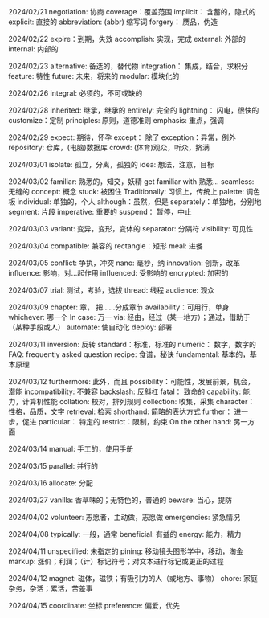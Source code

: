 2024/02/21
negotiation: 协商
coverage：覆盖范围
implicit： 含蓄的，隐式的
explicit: 直接的
abbreviation: (abbr) 缩写词
forgery： 赝品，伪造

2024/02/22
expire：到期，失效
accomplish: 实现，完成
external: 外部的
internal: 内部的

2024/02/23
alternative: 备选的，替代物
integration： 集成，结合，求积分
feature: 特性
future: 未来，将来的
modular: 模块化的

2024/02/26
integral: 必须的，不可或缺的

2024/02/28
inherited: 继承，继承的
entirely: 完全的
lightning： 闪电，很快的
customize：定制
principles: 原则，道德准则
emphasis: 重点，强调

2024/02/29
expect: 期待，怀孕
except： 除了
exception：异常，例外
repository: 仓库，(电脑)数据库
crowd: (体育)观众，听众，挤满

2024/03/01
isolate: 孤立，分离，孤独的
idea: 想法，注意，目标

2024/03/02
familiar: 熟悉的，知交，妖精
get familiar with 熟悉...
seamless: 无缝的
concept: 概念
stuck: 被困住
Traditionally: 习惯上，传统上
palette: 调色板
individual: 单独的，个人
although：虽然，但是
separately：单独地，分别地
segment: 片段
imperative: 重要的
suspend： 暂停，中止

2024/03/03
variant: 变异，变形，变体的
separator: 分隔符
visibility: 可见性


2024/03/04
compatible: 兼容的
rectangle：矩形
meal: 进餐


2024/03/05
conflict: 争执，冲突
nano: 毫秒，纳
innovation: 创新，改革
influence: 影响，对...起作用
influenced: 受影响的
encrypted: 加密的

2024/03/07
trial: 测试，考验，选拔
thread: 线程
audience: 观众

2024/03/09
chapter: 章， 把……分成章节
availability：可用行，单身
whichever: 哪一个
In case: 万一
via: 经由，经过（某一地方）；通过，借助于（某种手段或人）
automate: 使自动化
deploy: 部署

2024/03/11
inversion: 反转
standard：标准，标准的
numeric： 数字，数字的
FAQ: frequently asked question
recipe: 食谱，秘诀
fundamental: 基本的，基本原理

2024/03/12
furthermore: 此外，而且
possibility：可能性，发展前景，机会，潜能
incompatibility: 不兼容
backslash: 反斜杠
fatal： 致命的
capability: 能力，计算机性能
collation: 校对，排列规则
collection: 收集，采集
character：性格，品质，文字
retrieval: 检索
shorthand: 简略的表达方式
further： 进一步，促进
particular： 特定的
restrict：限制，约束
On the other hand: 另一方面

2024/03/14
manual: 手工的，使用手册

2024/03/15
parallel: 并行的

2024/03/16
allocate: 分配

2024/03/27
vanilla: 香草味的；无特色的，普通的
beware: 当心，提防

2024/04/02
volunteer: 志愿者，主动做，志愿做
emergencies: 紧急情况


2024/04/08
typically: 一般，通常
beneficial: 有益的
energy: 能力，精力

2024/04/11
unspecified: 未指定的
pining: 移动镜头图形学中，移动，淘金
markup: 涨价；利润；（计）标记符号；对文本进行标记或更正的过程

2024/04/12
magnet:  磁体，磁铁；有吸引力的人（或地方、事物）
chore: 家庭杂务，杂活；累活，苦差事

2024/04/15
coordinate: 坐标
preference: 偏爱，优先